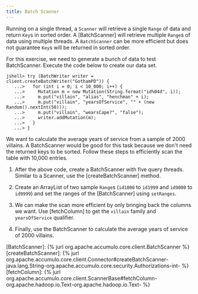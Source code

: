 ```yaml
---
title: Batch Scanner
---
```


Running on a single thread, a `Scanner` will retrieve a single `Range` of data and return `Key`s in
sorted order. A [BatchScanner] will retrieve multiple `Range`s of data using multiple threads.  A
`BatchScanner` can be more efficient but does not guarantee `Key`s will be returned in sorted order.

For this exercise, we need to generate a bunch of data to test BatchScanner.  Execute the code below
to create our data set.

```
jshell> try (BatchWriter writer = client.createBatchWriter("GothamPD")) {
   ...>   for (int i = 0; i < 10_000; i++) {
   ...>     Mutation m = new Mutation(String.format("id%04d", i));
   ...>     m.put("villain", "alias", "henchman" + i);
   ...>     m.put("villain", "yearsOfService", "" + (new Random().nextInt(50)));
   ...>     m.put("villain", "wearsCape?", "false");
   ...>     writer.addMutation(m);
   ...>   }
   ...> }
```

We want to calculate the average years of service from a sample of 2000 villains. A BatchScanner would
be good for this task because we don't need the returned keys to be sorted. Follow these steps to
efficiently scan the table with 10,000 entries.

1. After the above code, create a BatchScanner with five query threads.  Similar to a Scanner, use
   the [createBatchScanner] method.

2. Create an ArrayList of two sample `Range`s (`id1000` to `id1999` and `id9000` to `id9999`) and set
   the ranges of the [BatchScanner] using `setRanges`.

3. We can make the scan more efficient by only bringing back the columns we want.  Use [fetchColumn]
   to get the `villain` family and `yearsOfService` qualifier.

4. Finally, use the BatchScanner to calculate the average years of service of 2000 villains.

[BatchScanner]: {% jurl org.apache.accumulo.core.client.BatchScanner %}
[createBatchScanner]: {% jurl org.apache.accumulo.core.client.Connector#createBatchScanner-java.lang.String-org.apache.accumulo.core.security.Authorizations-int- %}
[fetchColumn]: {% jurl org.apache.accumulo.core.client.ScannerBase#fetchColumn-org.apache.hadoop.io.Text-org.apache.hadoop.io.Text- %}
